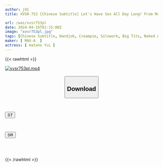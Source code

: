 ```yaml
---
author: j91
title: XVSR-753 [Chinese Subtitle] Let's Have Sex All Day Long! From Morning Till Night, Enjoy Sex Anytime And Anywhere With Your Instincts! ! Yui Hatano

url: /was/xvsr753pl
date: 2024-04-16T01:15:00Z
image: "xvsr753pl.jpg"
tags: [Chinese Subtitle, Handjob, Creampie, Solowork, Big Tits, Naked Apron, Couple	]
maker: [ MAX-A  ]
actress: [ Hatano Yui ]
---
```



{{< rawhtml >}}

<div class="video" data-videoid="a7pYy2AYPyIxG4R">
    <a href="javascript:;">
        <img src="/was/xvsr753pl/xvsr753pl.jpg" width="WIDTH" height="HEIGHT" alt="xvsr753pl.mp4" loading="lazy">
    </a>
</div>

<script type="text/javascript" src="https://j91.asia/asset/on-demand-st.js"></script>

<br>
  <link rel="stylesheet" href="https://j91.asia/asset/bs5.css">
  
  <center>
  <button class="btn btn-primary" type="button" data-bs-toggle="collapse" data-bs-target=".multi-collapse" aria-expanded="false" aria-controls="multiCollapseExample1 multiCollapseExample2"><h2>Download</h2></button></center>
</p>
<div class="row">
  <div class="col">
    <div class="collapse multi-collapse" id="multiCollapseExample1">
      <div class="card card-body">
	      	      <br>
<div class="buttons">  
<p><a href="https://streamtape.to/v/a7pYy2AYPyIxG4R" target="_blank"><button class="btn-hover color-3"><i class="fa fa-download"></i> ST</button></a></p></div>
    </div>
  </div>
</div>
  <div class="col">
    <div class="collapse multi-collapse" id="multiCollapseExample2">
      <div class="card card-body">
	      <br>
<div class="buttons">
<p><a href="https://rubystm.com/bpahu4lit52q" target="_blank"><button class="btn-hover color-9"><i class="fa fa-download"></i> SR</button></a></p></div>
<br><br>
      </div>
    </div>
  </div>
</div>

{{< /rawhtml >}}